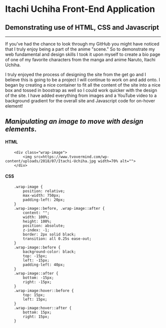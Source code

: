# Itachi Uchiha Front-End Application
## Demonstrating use of HTML, CSS and Javascript
---
If you've had the chance to look through my GitHub you might have noticed that I truly enjoy being a part of the anime "scene." So to demonstrate my web fundamental and design skills I took it upon myself to create a bio page of one of my favorite characters from the manga and anime Naruto, Itachi Uchiha.

I truly enjoyed the process of designing the site from the get go and I believe this is going to be a project I will continue to work on and add onto. I began by creating a nice container to fit all the content of the site into a nice box and tossed in boostrap as well so I could work quicker with the design of the site. I have added everything from images and a YouTube video to a background gradient for the overall site and Javascript code for on-hover element!

## *Manipulating an image to move with design elements*.

#### HTML
```
    <div class="wrap-image">
        <img src=https://www.tvovermind.com/wp-content/uploads/2018/07/Itachi-Uchiha.jpg width=70% alt="">
    </div>
```
#### CSS
```
    .wrap-image {
        position: relative;
        max-width: 750px;
        padding-left: 20px;
    }
    .wrap-image::before, .wrap-image::after {
        content: "";
        width: 100%;
        height: 100%;
        position: absolute;
        z-index: -1;
        border: 2px solid black;
        transition: all 0.25s ease-out;
    }
    .wrap-image::before {
        background-color: black;
        top: -15px;
        left: -15px;
        padding-left: 40px;
    }
    .wrap-image::after {
        bottom: -15px;
        right: -15px;
    }
    .wrap-image:hover::before {
        top: 15px;
        left: 15px;
    }
    .wrap-image:hover::after {
        bottom: 15px;
        right: 15px;
    }
```


